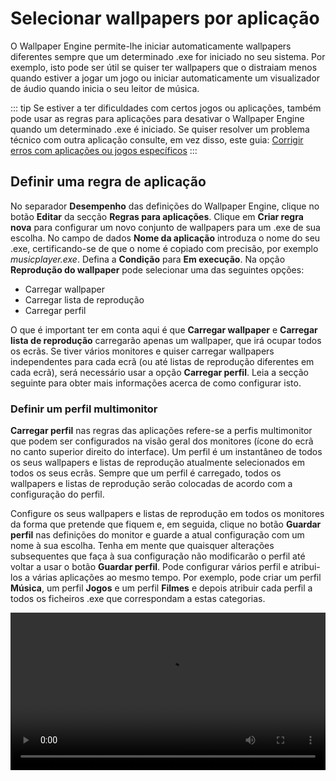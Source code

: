 # Selecionar wallpapers por aplicação

O Wallpaper Engine permite-lhe iniciar automaticamente wallpapers diferentes sempre que um determinado .exe for iniciado no seu sistema. Por exemplo, isto pode ser útil se quiser ter wallpapers que o distraiam menos quando estiver a jogar um jogo ou iniciar automaticamente um visualizador de áudio quando inicia o seu leitor de música.

::: tip
Se estiver a ter dificuldades com certos jogos ou aplicações, também pode usar as regras para aplicações para desativar o Wallpaper Engine quando um determinado .exe é iniciado. Se quiser resolver um problema técnico com outra aplicação consulte, em vez disso, este guia: [Corrigir erros com aplicações ou jogos específicos](/functionality/applicationrules.html)
:::

## Definir uma regra de aplicação

No separador **Desempenho** das definições do Wallpaper Engine, clique no botão **Editar** da secção **Regras para aplicações**. Clique em **Criar regra nova** para configurar um novo conjunto de wallpapers para um .exe de sua escolha. No campo de dados **Nome da aplicação** introduza o nome do seu .exe, certificando-se de que o nome é copiado com precisão, por exemplo *musicplayer.exe*. Defina a **Condição** para **Em execução**. Na opção **Reprodução do wallpaper** pode selecionar uma das seguintes opções:

* Carregar wallpaper
* Carregar lista de reprodução
* Carregar perfil

O que é important ter em conta aqui é que **Carregar wallpaper** e **Carregar lista de reprodução** carregarão apenas um wallpaper, que irá ocupar todos os ecrãs. Se tiver vários monitores e quiser carregar wallpapers independentes para cada ecrã (ou até listas de reprodução diferentes em cada ecrã), será necessário usar a opção **Carregar perfil**. Leia a secção seguinte para obter mais informações acerca de como configurar isto.

### Definir um perfil multimonitor

**Carregar perfil** nas regras das aplicações refere-se a perfis multimonitor que podem ser configurados na visão geral dos monitores (ícone do ecrã no canto superior direito do interface). Um perfil é um instantâneo de todos os seus wallpapers e listas de reprodução atualmente selecionados em todos os seus ecrãs. Sempre que um perfil é carregado, todos os wallpapers e listas de reprodução serão colocadas de acordo com a configuração do perfil.

Configure os seus wallpapers e listas de reprodução em todos os monitores da forma que pretende que fiquem e, em seguida, clique no botão **Guardar perfil** nas definições do monitor e guarde a atual configuração com um nome à sua escolha. Tenha em mente que quaisquer alterações subsequentes que faça à sua configuração não modificarão o perfil até voltar a usar o botão **Guardar perfil**. Pode configurar vários perfil e atribui-los a várias aplicações ao mesmo tempo. Por exemplo, pode criar um perfil **Música**, um perfil **Jogos** e um perfil **Filmes** e depois atribuir cada perfil a todos os ficheiros .exe que correspondam a estas categorias.

<video width="100%" controls autplay loop>
  <source src="/videos/apprules.mp4" type="video/mp4">
  O seu browser não suporta o tag vídeo.
</video>